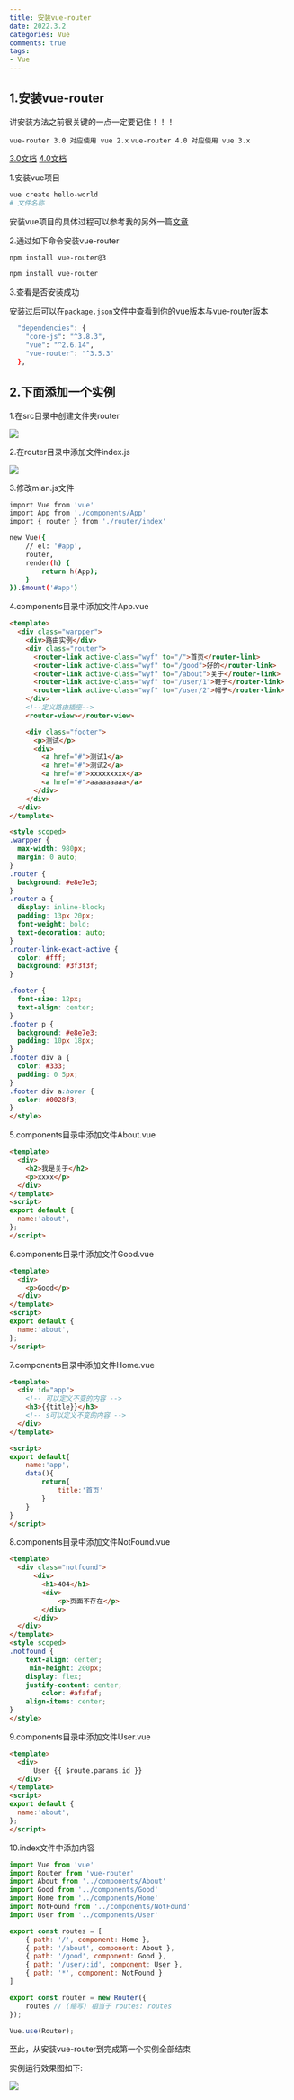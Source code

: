 ```yaml
---
title: 安装vue-router
date: 2022.3.2
categories: Vue
comments: true
tags: 
- Vue
---
```


<script src="prism.js"></script>
<link href="themes/prism.css" rel="stylesheet" />

## 1.安装vue-router

讲安装方法之前很关键的一点一定要记住！！！

`vue-router 3.0 对应使用 vue 2.x`
`vue-router 4.0 对应使用 vue 3.x`

[3.0文档](https://v3.router.vuejs.org/zh/installation.html)
[4.0文档](https://router.vuejs.org/zh/introduction.html)

1.安装vue项目

```bash
vue create hello-world
# 文件名称
```
安装vue项目的具体过程可以参考我的另外一篇[文章](https://wangyufei.fun/2022/03/02/%E5%AE%89%E8%A3%85vue%E9%A1%B9%E7%9B%AE/)


2.通过如下命令安装vue-router

```bash
npm install vue-router@3

npm install vue-router
```

3.查看是否安装成功

安装过后可以在`package.json`文件中查看到你的vue版本与vue-router版本
```bash
  "dependencies": {
    "core-js": "^3.8.3",
    "vue": "^2.6.14",
    "vue-router": "^3.5.3"
  },
```

## 2.下面添加一个实例

1.在src目录中创建文件夹router

![](https://s3.bmp.ovh/imgs/2022/03/4543a1d59b4b54fa.jpg)

2.在router目录中添加文件index.js

![](https://s3.bmp.ovh/imgs/2022/03/1f8ca267ab5fa7ad.jpg)

3.修改mian.js文件

```bash
import Vue from 'vue'
import App from './components/App'
import { router } from './router/index'

new Vue({
    // el: '#app',
    router,
    render(h) {
        return h(App);
    }
}).$mount('#app')
```


4.components目录中添加文件App.vue

```html
<template>
  <div class="warpper">
    <div>路由实例</div>
    <div class="router">
      <router-link active-class="wyf" to="/">首页</router-link>
      <router-link active-class="wyf" to="/good">好的</router-link>
      <router-link active-class="wyf" to="/about">关于</router-link>
      <router-link active-class="wyf" to="/user/1">鞋子</router-link>
      <router-link active-class="wyf" to="/user/2">帽子</router-link>
    </div>
    <!--定义路由插座-->
    <router-view></router-view>

    <div class="footer">
      <p>测试</p>
      <div>
        <a href="#">测试1</a>
        <a href="#">测试2</a>
        <a href="#">xxxxxxxxx</a>
        <a href="#">aaaaaaaaa</a>
      </div>
    </div>
  </div>
</template>

<style scoped>
.warpper {
  max-width: 980px;
  margin: 0 auto;
}
.router {
  background: #e8e7e3;
}
.router a {
  display: inline-block;
  padding: 13px 20px;
  font-weight: bold;
  text-decoration: auto;
}
.router-link-exact-active {
  color: #fff;
  background: #3f3f3f;
}

.footer {
  font-size: 12px;
  text-align: center;
}
.footer p {
  background: #e8e7e3;
  padding: 10px 18px;
}
.footer div a {
  color: #333;
  padding: 0 5px;
}
.footer div a:hover {
  color: #0028f3;
}
</style>
```

5.components目录中添加文件About.vue
```html
<template>
  <div>
    <h2>我是关于</h2>
    <p>xxxx</p>
  </div>
</template>
<script>
export default {
  name:'about',
};
</script>
```


6.components目录中添加文件Good.vue
```html
<template>
  <div>
    <p>Good</p> 
  </div>
</template>
<script>
export default {
  name:'about',
};
</script>
```
7.components目录中添加文件Home.vue
```html
<template>
  <div id="app">
    <!-- 可以定义不变的内容 -->
    <h3>{{title}}</h3>
    <!-- s可以定义不变的内容 -->
  </div>
</template>

<script>
export default{
    name:'app',
    data(){
        return{
            title:'首页'
        }
    }
}
</script>
```

8.components目录中添加文件NotFound.vue
```html
<template>
  <div class="notfound">
      <div>
        <h1>404</h1>
        <div>
            <p>页面不存在</p>
        </div>
      </div>
  </div>
</template>
<style scoped>
.notfound {
    text-align: center;
     min-height: 200px;
    display: flex;
    justify-content: center;
        color: #afafaf;
    align-items: center;
}
</style>
```

9.components目录中添加文件User.vue
```html
<template>
  <div>
      User {{ $route.params.id }}
  </div>
</template>
<script>
export default {
  name:'about',
};
</script>
```

10.index文件中添加内容
```js
import Vue from 'vue'
import Router from 'vue-router'
import About from '../components/About'
import Good from '../components/Good'
import Home from '../components/Home'
import NotFound from '../components/NotFound'
import User from '../components/User'

export const routes = [
    { path: '/', component: Home },
    { path: '/about', component: About },
    { path: '/good', component: Good },
    { path: '/user/:id', component: User },
    { path: '*', component: NotFound }
]

export const router = new Router({
    routes // (缩写) 相当于 routes: routes
});

Vue.use(Router);
```


至此，从安装vue-router到完成第一个实例全部结束

实例运行效果图如下:

![](https://s3.bmp.ovh/imgs/2022/03/d33b159b6fd5b0a3.jpg)